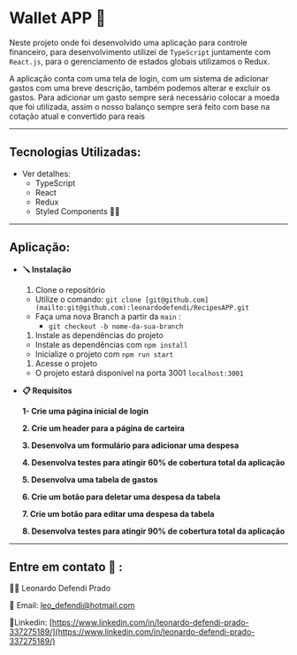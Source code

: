 # Wallet APP 🏦

Neste projeto onde foi desenvolvido uma aplicação para controle financeiro, para desenvolvimento utilizei de `TypeScript` juntamente com `React.js`, para o gerenciamento de estados globais utilizamos o Redux.

A aplicação conta com uma tela de login, com um sistema de adicionar gastos com uma breve descrição, também podemos alterar e excluir os gastos. Para adicionar um gasto sempre será necessário colocar a moeda que foi utilizada, assim o nosso balanço sempre será feito com base na cotação atual e convertido para reais

---

## Tecnologias Utilizadas:

- Ver detalhes:
    - TypeScript
    - React
    - Redux
    - Styled Components 💅🏻

---

## Aplicação:

- **🪛 Instalação**
    1. Clone o repositório
    - Utilize o comando: `git clone [git@github.com](mailto:git@github.com):leonardodefendi/RecipesAPP.git`
    - Faça uma nova Branch a partir da `main` :
        - `git checkout -b nome-da-sua-branch`
    
    1. Instale as dependências do projeto
    - Instale as dependências com `npm install`
    - Inicialize o projeto com `npm run start`
    
    1. Acesse o projeto
    - O projeto estará disponível na porta 3001 `localhost:3001`
- **📋 Requisitos**
    
    **1- Crie uma página inicial de login**
    
    **2. Crie um header para a página de carteira**
    
    **3. Desenvolva um formulário para adicionar uma despesa**
    
    **4. Desenvolva testes para atingir 60% de cobertura total da aplicação**
    
    **5. Desenvolva uma tabela de gastos**
    
    **6. Crie um botão para deletar uma despesa da tabela**
    
    **7. Crie um botão para editar uma despesa da tabela**
    
    **8. Desenvolva testes para atingir 90% de cobertura total da aplicação**
    

---

## Entre em contato 📧 :

👨‍💻 Leonardo Defendi Prado

📧 Email: leo_defendi@hotmail.com

🔗Linkedin: [https://www.linkedin.com/in/leonardo-defendi-prado-337275189/](https://www.linkedin.com/in/leonardo-defendi-prado-337275189/)